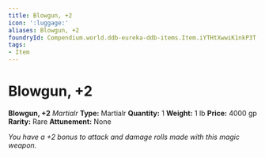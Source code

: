 ```yaml
---
title: Blowgun, +2
icon: ':luggage:'
aliases: Blowgun, +2
foundryId: Compendium.world.ddb-eureka-ddb-items.Item.iYTHtXwwiK1nkP3T
tags:
- Item
---
```


# Blowgun, +2

**Blowgun, +2**
_Martialr_
**Type:** Martialr
**Quantity:** 1
**Weight:** 1 lb
**Price:** 4000 gp
**Rarity:** Rare
**Attunement:** None

*You have a +2 bonus to attack and damage rolls made with this magic weapon.*